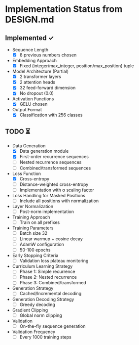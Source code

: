 # Implementation Status from DESIGN.md

## Implemented ✓
- Sequence Length
  - [x] 8 previous numbers chosen
- Embedding Approach
  - [x] Fixed (integer/max_integer, position/max_position) tuple
- Model Architecture (Partial)
  - [x] 2 transformer layers
  - [x] 2 attention heads
  - [x] 32 feed-forward dimension
  - [x] No dropout (0.0)
- Activation Functions
  - [x] GELU chosen
- Output Format
  - [x] Classification with 256 classes

## TODO ⏳
- Data Generation
  - [x] Data generation module
  - [x] First-order recurrence sequences
  - [ ] Nested recurrence sequences
  - [ ] Combined/transformed sequences
- Loss Function
  - [x] Cross-entropy
  - [ ] Distance-weighted cross-entropy
  - [ ] Implementation with α scaling factor
- Loss Handling for Masked Positions
  - [ ] Include all positions with normalization
- Layer Normalization
  - [ ] Post-norm implementation
- Training Approach
  - [ ] Train on all prefixes
- Training Parameters
  - [ ] Batch size 32
  - [ ] Linear warmup + cosine decay
  - [ ] AdamW configuration
  - [ ] 50-100 epochs
- Early Stopping Criteria
  - [ ] Validation loss plateau monitoring
- Curriculum Learning Strategy
  - [ ] Phase 1: Simple recurrence
  - [ ] Phase 2: Nested recurrence
  - [ ] Phase 3: Combined/transformed
- Generation Strategy
  - [ ] Cached/Incremental decoding
- Generation Decoding Strategy
  - [ ] Greedy decoding
- Gradient Clipping
  - [ ] Global norm clipping
- Validation
  - [ ] On-the-fly sequence generation
- Validation Frequency
  - [ ] Every 1000 training steps
